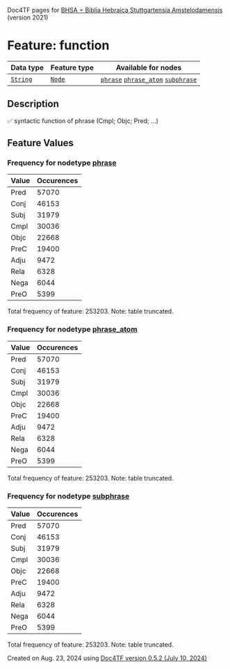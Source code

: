 Doc4TF pages for [BHSA = Biblia Hebraica Stuttgartensia Amstelodamensis](https://github.com/ETCBC/BHSA/tree/master/tf) (version 2021)
# Feature: function
Data type|Feature type|Available for nodes
---|---|---
[`String`](featuresbydatatype.md#string)|[`Node`](featuresbytype.md#node)| [`phrase`](featuresbynodetype.md#phrase)  [`phrase_atom`](featuresbynodetype.md#phrase_atom)  [`subphrase`](featuresbynodetype.md#subphrase) 
## Description
✅ syntactic function of phrase (Cmpl; Objc; Pred; ...)
## Feature Values
### Frequency for nodetype [phrase](featuresbynodetype.md#phrase)
Value|Occurences
---|---
Pred|57070
Conj|46153
Subj|31979
Cmpl|30036
Objc|22668
PreC|19400
Adju|9472
Rela|6328
Nega|6044
PreO|5399

Total frequency of feature: 253203. Note: table truncated.
 ### Frequency for nodetype [phrase_atom](featuresbynodetype.md#phrase_atom)
Value|Occurences
---|---
Pred|57070
Conj|46153
Subj|31979
Cmpl|30036
Objc|22668
PreC|19400
Adju|9472
Rela|6328
Nega|6044
PreO|5399

Total frequency of feature: 253203. Note: table truncated.
 ### Frequency for nodetype [subphrase](featuresbynodetype.md#subphrase)
Value|Occurences
---|---
Pred|57070
Conj|46153
Subj|31979
Cmpl|30036
Objc|22668
PreC|19400
Adju|9472
Rela|6328
Nega|6044
PreO|5399

Total frequency of feature: 253203. Note: table truncated.
  

Created on Aug. 23, 2024 using [Doc4TF version 0.5.2 (July 10, 2024)](https://github.com/tonyjurg/Doc4TF/blob/main/CreateFeatureDoc.ipynb) 